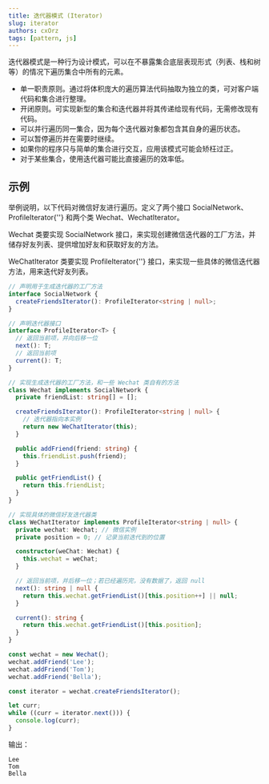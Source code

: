 ```yaml
---
title: 迭代器模式 (Iterator)
slug: iterator
authors: cxOrz
tags: [pattern, js]
---
```


迭代器模式是一种行为设计模式，可以在不暴露集合底层表现形式（列表、栈和树等）的情况下遍历集合中所有的元素。

- 单一职责原则。通过将体积庞大的遍历算法代码抽取为独立的类，可对客户端代码和集合进行整理。
- 开闭原则。可实现新型的集合和迭代器并将其传递给现有代码，无需修改现有代码。
- 可以并行遍历同一集合，因为每个迭代器对象都包含其自身的遍历状态。
- 可以暂停遍历并在需要时继续。
- 如果你的程序只与简单的集合进行交互，应用该模式可能会矫枉过正。
- 对于某些集合，使用迭代器可能比直接遍历的效率低。

## 示例

举例说明，以下代码对微信好友进行遍历。定义了两个接口 SocialNetwork、ProfileIterator{'<T>'} 和两个类 Wechat、WechatIterator。

Wechat 类要实现 SocialNetwork 接口，来实现创建微信迭代器的工厂方法，并储存好友列表、提供增加好友和获取好友的方法。

WeChatIterator 类要实现 ProfileIterator{'<T>'} 接口，来实现一些具体的微信迭代器方法，用来迭代好友列表。

```ts
// 声明用于生成迭代器的工厂方法
interface SocialNetwork {
  createFriendsIterator(): ProfileIterator<string | null>;
}

// 声明迭代器接口
interface ProfileIterator<T> {
  // 返回当前项，并向后移一位
  next(): T;
  // 返回当前项
  current(): T;
}

// 实现生成迭代器的工厂方法，和一些 Wechat 类自有的方法
class Wechat implements SocialNetwork {
  private friendList: string[] = [];

  createFriendsIterator(): ProfileIterator<string | null> {
    // 迭代器指向本实例
    return new WeChatIterator(this);
  }

  public addFriend(friend: string) {
    this.friendList.push(friend);
  }

  public getFriendList() {
    return this.friendList;
  }
}

// 实现具体的微信好友迭代器类
class WeChatIterator implements ProfileIterator<string | null> {
  private wechat: Wechat; // 微信实例
  private position = 0; // 记录当前迭代到的位置

  constructor(weChat: Wechat) {
    this.wechat = weChat;
  }

  // 返回当前项，并后移一位；若已经遍历完，没有数据了，返回 null
  next(): string | null {
    return this.wechat.getFriendList()[this.position++] || null;
  }

  current(): string {
    return this.wechat.getFriendList()[this.position];
  }
}

const wechat = new Wechat();
wechat.addFriend('Lee');
wechat.addFriend('Tom');
wechat.addFriend('Bella');

const iterator = wechat.createFriendsIterator();

let curr;
while ((curr = iterator.next())) {
  console.log(curr);
}
```

输出：
```
Lee
Tom
Bella
```